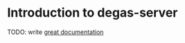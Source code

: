 # Introduction to degas-server

TODO: write [great documentation](http://jacobian.org/writing/what-to-write/)
